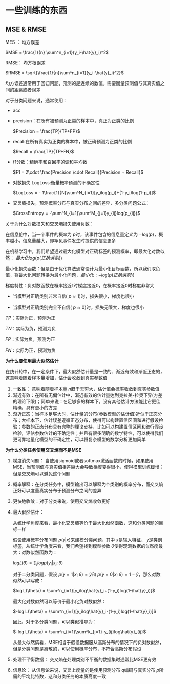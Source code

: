 # 一些训练的东西

## MSE & RMSE

MES ： 均方误差

  $MSE = \frac{1}{n} \sum^n_{i=1}(y_i-\hat{y}_i)^2$

RMSE： 均方根误差

  $RMSE = \sqrt{\frac{1}{n}\sum^n_{i=1}(y_i-\hat{y}_i)^2}$

均方误差通常用于回归问题，预测的是连续的数值，需要衡量预测值与其真实值之间的距离或者误差

对于分类问题来说，通常使用：

  * acc
  * precision：在所有被预测为正类的样本中，真正为正类的比例

    $Precision = \frac{TP}{TP+FP}$
    
  * recall:在所有真实为正类的样本中，被正确预测为正类的比例
    
      $Recall = \frac{TP}{TP+FN}$
    
  * f1分数：精确率和召回率的调和平均数
    
      $F1 = 2\cdot \frac{Precision \cdot Recall}{Precision + Recall}$
    
* 对数损失 LogLoss:衡量概率预测的不确定性

  $LogLoss = - 1\frac{1}{N}\sum^N_{i=1}[y_ilog(p_i)+(1-y_i)log(1-p_i)]$

* 交叉熵损失，预测概率分布与真实分布之间的差异，多分类问题公式：

    $CrossEntropy = -\sum^N_{i=1}\sum^M_{j=1}y_{ij}log(p_{ij})$
  
关于为什么对数损失和交叉熵损失使用负数：

  在信息伦中，当一个事件的概率为 $p$时，该事件包含的信息量定义为 $-log(p)$，概率越小，信息量越大，即罕见事件发生时提供的信息更多

  在机器学习中，我们希望通过最大化模型对正确标签的预测概率，即最大化对数似然： $最大化 log(p(正确类别))$

  最小化损失函数：但是由于优化算法通常设计为最小化目标函数，所以我们取负值，将最大化问题转换为最小化问题，$最小化:-log(p(正确类别))$

  梯度特性：负对数函数在概率接近1时梯度接近0，在概率接近0时梯度非常大
  
  * 当模型对正确类别非常自信( $p \approx 1$)时，损失很小，梯度也很小

  * 当模型对正确类别完全不自信( $p \approx 0$)时，损失无限大，梯度也很小
  
  *TP*：实际为正，预测为正
  
  *TN*：实际为负，预测为负
  
  *FP*：实际为负，预测为正
  
  *FN*：实际为正，预测为负

**为什么要使用最大似然估计**

在统计轮中，在一定条件下，最大似然估计量是一致的、渐近有效和渐近正态的，这意味着随着样本量增加，估计会收敛到真实参数值

1. 一致性： 意味着随着样本量 $n$趋于无穷大，估计值会概率收敛到真实参数值
2. 渐近有效：在所有无偏估计中，渐近有效的估计量达到克拉美-拉奥下界(方差的理论下限)；简单来说：在足够多的样本下，没有其他估计方法能比它更佳精确，具有更小的方差
3. 渐近正态：当样本足够大时，估计量的分布(参数模型的估计值)近似于正态分布；大样本下，估计误差遵循正态分布，使得可以构建置信区间和进行假设检验；参数的正态分布具有完整的理论支持，比如可以构建置信区间和进行假设检验，评估参数估计的不确定性；并且有很多明确的数学特性，可以使得我们更可靠地量化模型的不确定性，可以将复杂模型的数学分析更加简单

**为什么分类任务使用交叉熵而不是MSE**

1. 梯度消失问题： 当使用sigmoid或者softmax激活函数的时候，如果使用MSE，当预测值与真实值相差巨大会导致梯度变得很小，使得模型训练缓慢；但是交叉熵可以避免这个问题
2. 概率解释：在分类任务中，模型输出可以解释为个类别的概率分布，而交叉熵正好可以度量真实分布于预测分布之间的差异
3. 更快地收敛：对于分类来说，使用交叉熵收敛更好
4. 最大似然估计：

     从统计学角度来看，最小化交叉熵等价于最大化似然函数，这和分类问题的目标一样

     假设使用概率分布问题 $p(y|x)$来建模分类问题，其中 $x$是输入特征， $y$是类别标签，从统计学角度来看，我们希望找到模型参数 $\theta$使得观测数据的似然度最大：对数似然函数为：

     $log L(\theta) = \sum_i log p(y_i|x_i;\theta)$

   对于二分类问题，假设 $p(y=1|x;\theta) = \hat{y}$和 $p(y=0|x;\theta) = 1-\hat{y}$，那么对数似然可以写成：

     $log L(\theta) = \sum^n_{i=1}[y_ilog\hat{y}_i+(1-y_i)log(1-\hat{y}_i)]$

   最大化对数似然可以等价于最小化负对数似然：

     $-log L(\theta) = \sum^n_{i=1}[y_ilog\hat{y}_i-(1-y_i)log(1-\hat{y}_i)]$

   因此，对于多分类问题，可以类似推导为：

     $-log L(\theta) = \sum^n_{i=1}\sum^k_{j=1}-y_{ij}log\hat{y}_{ij}$

   从最大似然俩看，MSE相当于假设数据服从高斯分布的情况下的负对数似然，但是分类问题是离散的，可以使用概率分布，不符合高斯分布假设

6. 处理不平衡数据： 交叉熵在处理类别不平衡的数据集时通常比MSE更有效
7. 信息论： 从信息论来说，交叉上度量的是使用预测分布 $q$编码与真实分布 $p$所需的平均比特数，这和分类任务的本质高度一致

